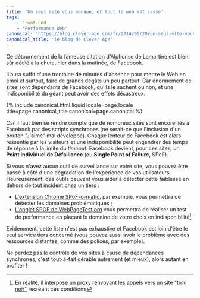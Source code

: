```yaml
---
title: 'Un seul site vous manque, et tout le web est cassé'
tags:
    - Front-End
    - 'Performance Web'
canonical: 'https://blog.clever-age.com/fr/2014/06/20/un-seul-site-vous-manque-et-tout-le-web-est-casse/'
canonical_title: 'le blog de Clever Age'
---
```


Ce détournement de la fameuse citation d'Alphonse de Lamartine est bien sûr dédié à la chute, hier dans la matinée, de Facebook.

Il aura suffit d'une trentaine de minutes d'absence pour mettre le Web en émoi et surtout, faire de grands dégâts un peu partout. Car énormément de sites sont dépendants de Facebook, qu'ils le sachent ou non, et une indisponibilité du géant peut avoir des effets désastreux.

<!-- more -->

{% include canonical.html.liquid
    locale=page.locale
    title=page.canonical_title
    canonical=page.canonical
%}

Car il faut bien se rendre compte que de nombreux sites sont encore liés à Facebook par des scripts synchrones (ne serait-ce que l'inclusion d'un bouton "J'aime" mal développé). Chaque lenteur de Facebook est alors ressentie par les visiteurs et une indisponibilité peut engendrer des temps de réponse à la limite du <em>timeout</em>. Facebook devient, pour ces sites, un <strong>Point Individuel de Défaillance</strong> (ou <strong>Single Point of Failure</strong>, SPoF).

Si vous n'avez aucun outil de surveillance sur votre site, vous pouvez être passé à côté d'une dégradation de l'expérience de vos utilisateurs. Heureusement, des outils peuvent vous aider à détecter cette faiblesse en dehors de tout incident chez un tiers :

-   [L'extension Chrome SPoF-o-matic](https://chrome.google.com/webstore/detail/spof-o-matic/plikhggfbplemddobondkeogomgoodeg), par exemple, vous permettra de détecter les domaines problématiques ;
-   [L'onglet SPOF de WebPageTest.org](http://www.webpagetest.org/) vous permettra de réaliser un test de performance en plaçant le domaine de votre choix en indisponibilité[^1].

[^1]: En réalité, il interpose un proxy renvoyant les appels vers un <a href="https://blackhole.webpagetest.org">site "trou noir"</a> recréant ces conditions

Evidemment, cette liste n'est pas exhaustive et Facebook est loin d'être le seul service tiers concerné (vous pouvez aussi avoir le problème avec des ressources distantes, comme des polices, par exemple).

Ne perdez pas le contrôle de vos sites à cause de dépendances synchrones, c'est tout-à-fait gérable autrement (et mieux), alors autant en profiter !
